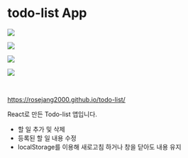 # todo-list App

![](https://velog.velcdn.com/images/jangmi749/post/4d45ea5d-a447-4f00-82cc-be5fcde38393/image.png)

![](https://velog.velcdn.com/images/jangmi749/post/f9f89fa2-e716-4a9a-9fa7-7c9c86563b35/image.gif)

![](https://velog.velcdn.com/images/jangmi749/post/a02224cb-a6cb-42d4-9b3f-e2e9a79bfc7b/image.gif)

![](https://velog.velcdn.com/images/jangmi749/post/e7176c4b-d167-4133-9e6c-dc86b520b357/image.gif)

<br/>

https://rosejang2000.github.io/todo-list/

React로 만든 Todo-list 앱입니다.

- 할 일 추가 및 삭제
- 등록된 할 일 내용 수정
- localStorage를 이용해 새로고침 하거나 창을 닫아도 내용 유지

